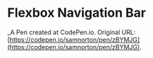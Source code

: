 # Flexbox Navigation Bar
 _A Pen created at CodePen.io. Original URL: [https://codepen.io/samnorton/pen/zBYMJG](https://codepen.io/samnorton/pen/zBYMJG).

 